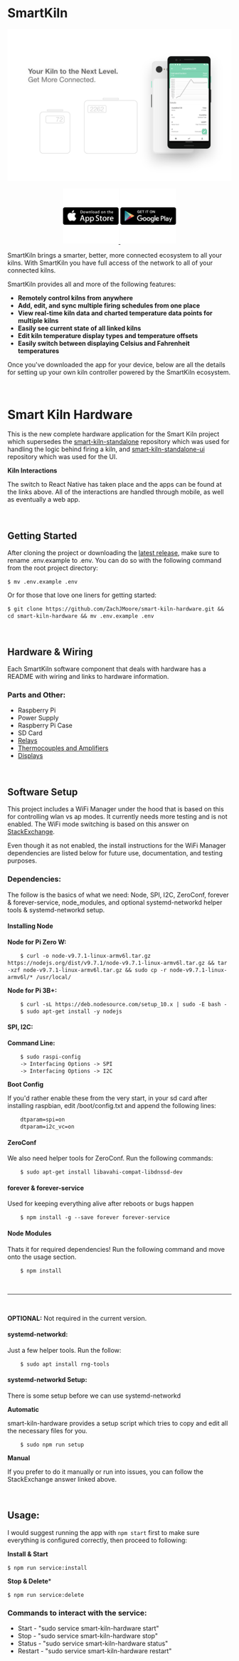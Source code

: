 # SmartKiln

![smart-kiln-hardware-header](docs/images/smart-kiln-hardware-header.png)

<p align="center">
  <a href="https://testflight.apple.com/join/0vnadjan" target="_blank">
    <img width="125px" src="docs/images/download-apple.png" alt="Download on Apple App Store" />
  </a>
  <a target="_blank">
    <img width="125px" src="docs/images/download-google.png" alt="Download on Google Play Store" />
  </a>
</p >

SmartKiln brings a smarter, better, more connected ecosystem to all your kilns. With SmartKiln you have full access of the network to all of your connected kilns.

SmartKiln provides all and more of the following features:

- **Remotely control kilns from anywhere**
- **Add, edit, and sync multiple firing schedules from one place**
- **View real-time kiln data and charted temperature data points for multiple kilns**
- **Easily see current state of all linked kilns**
- **Edit kiln temperature display types and temperature offsets**
- **Easily switch between displaying Celsius and Fahrenheit temperatures**

Once you've downloaded the app for your device, below are all the details for setting up your own kiln controller powered by the SmartKiln ecosystem.

<br />

# Smart Kiln Hardware

This is the new complete hardware application for the Smart Kiln project which supersedes the <a href="https://github.com/ZachJMoore/smart-kiln-standalone" target="_blank">smart-kiln-standalone</a> repository which was used for handling the logic behind firing a kiln, and <a href="https://github.com/ZachJMoore/smart-kiln-standalone-ui" target="_blank">smart-kiln-standalone-ui</a> repository which was used for the UI.

**Kiln Interactions**

The switch to React Native has taken place and the apps can be found at the links above. All of the interactions are handled through mobile, as well as eventually a web app.

<br />

## Getting Started

After cloning the project or downloading the [latest release](https://github.com/ZachJMoore/smart-kiln-hardware/releases), make sure to rename .env.example to .env. You can do so with the following command from the root project directory:

```
$ mv .env.example .env
```

Or for those that love one liners for getting started:
```
$ git clone https://github.com/ZachJMoore/smart-kiln-hardware.git && cd smart-kiln-hardware && mv .env.example .env
```

<br />

## Hardware & Wiring

Each SmartKiln software component that deals with hardware has a README with wiring and links to hardware information.

### Parts and Other:
- Raspberry Pi
- Power Supply
- Raspberry Pi Case
- SD Card
- [Relays](/app/components/Kiln/lib/Relays/README.md)
- [Thermocouples and Amplifiers](/app/components/Kiln/lib/ThermoSensor/README.md)
- [Displays](/app/components/Display/README.md)

<br />

## Software Setup

This project includes a WiFi Manager under the hood that is based on this for controlling wlan vs ap modes. It currently needs more testing and is not enabled. The WiFi mode switching is based on this answer on [StackExchange](https://raspberrypi.stackexchange.com/questions/93311/switch-between-wifi-client-and-access-point-without-reboot/93312#93312).

Even though it as not enabled, the install instructions for the WiFi Manager dependencies are listed below for future use, documentation, and testing purposes.

### Dependencies:

The follow is the basics of what we need: Node, SPI, I2C, ZeroConf, forever & forever-service, node_modules, and optional systemd-networkd helper tools & systemd-networkd setup.

#### Installing Node

**Node for Pi Zero W:**
```
    $ curl -o node-v9.7.1-linux-armv6l.tar.gz https://nodejs.org/dist/v9.7.1/node-v9.7.1-linux-armv6l.tar.gz && tar -xzf node-v9.7.1-linux-armv6l.tar.gz && sudo cp -r node-v9.7.1-linux-armv6l/* /usr/local/
```

**Node for Pi 3B+:**
```
    $ curl -sL https://deb.nodesource.com/setup_10.x | sudo -E bash -
    $ sudo apt-get install -y nodejs
```

#### SPI, I2C:

**Command Line:**
```
    $ sudo raspi-config
    -> Interfacing Options -> SPI
    -> Interfacing Options -> I2C
```

**Boot Config**

If you'd rather enable these from the very start, in your sd card after installing raspbian, edit /boot/config.txt and append the following lines:
```
    dtparam=spi=on
    dtparam=i2c_vc=on
```

#### ZeroConf

We also need helper tools for ZeroConf. Run the following commands:

```
    $ sudo apt-get install libavahi-compat-libdnssd-dev
```

#### forever & forever-service

Used for keeping everything alive after reboots or bugs happen

```
    $ npm install -g --save forever forever-service
```

#### Node Modules

Thats it for required dependencies! Run the following command and move onto the usage section.

```
    $ npm install 
```

<br/>
<hr>
<br />

**OPTIONAL:** Not required in the current version.

#### systemd-networkd:

Just a few helper tools. Run the follow:

```
    $ sudo apt install rng-tools
```

#### systemd-networkd Setup:

There is some setup before we can use systemd-networkd

**Automatic**

smart-kiln-hardware provides a setup script which tries to copy and edit all the necessary files for you.

```
    $ sudo npm run setup
```

**Manual**

If you prefer to do it manually or run into issues, you can follow the StackExchange answer linked above.

<br />

## Usage:

I would suggest running the app with `npm start` first to make sure everything is configured correctly, then proceed to following:

**Install & Start**

```
$ npm run service:install
```

**Stop & Delete***
```
$ npm run service:delete
```

### Commands to interact with the service:
- Start   - "sudo service smart-kiln-hardware start"
- Stop    - "sudo service smart-kiln-hardware stop"
- Status  - "sudo service smart-kiln-hardware status"
- Restart - "sudo service smart-kiln-hardware restart"
